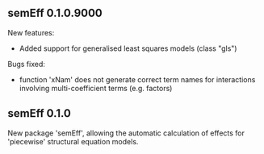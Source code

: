 ## semEff 0.1.0.9000

New features:

* Added support for generalised least squares models (class "gls")

Bugs fixed:

* function 'xNam' does not generate correct term names for interactions
involving multi-coefficient terms (e.g. factors)


## semEff 0.1.0
New package 'semEff', allowing the automatic calculation of effects for
'piecewise' structural equation models.
